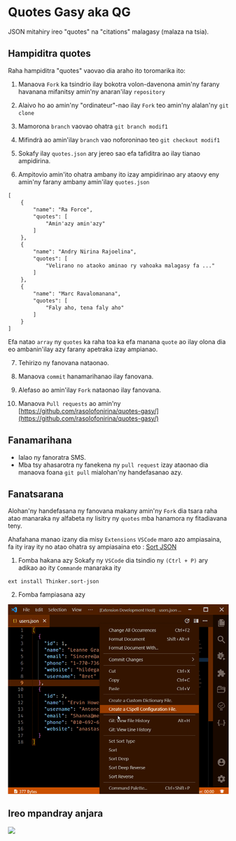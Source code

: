 # Quotes Gasy aka QG

JSON mitahiry ireo "quotes" na "citations" malagasy (malaza na tsia).

## Hampiditra quotes

Raha hampiditra "quotes" vaovao dia araho ito toromarika ito:

1. Manaova `Fork` ka tsindrio ilay bokotra volon-davenona amin'ny farany havanana mifanitsy amin'ny anaran'ilay `repository`
2. Alaivo ho ao amin'ny "ordinateur"-nao ilay `Fork` teo amin'ny alalan'ny `git clone`

3. Mamorona `branch` vaovao ohatra `git branch modif1`

4. Mifindrà ao amin'ilay `branch` vao noforoninao teo `git checkout modif1`

5. Sokafy ilay `quotes.json` ary jereo sao efa tafiditra ao ilay tianao ampidirina.

6. Ampitovio amin'ito ohatra ambany ito izay ampidirinao ary ataovy eny amin'ny farany ambany amin'ilay `quotes.json`

```
[
    {
        "name": "Ra Force",
        "quotes": [
            "Amin'azy amin'azy"
        ]
    },
    {
        "name": "Andry Nirina Rajoelina",
        "quotes": [
            "Velirano no ataoko aminao ry vahoaka malagasy fa ..."
        ]
    },
    {
        "name": "Marc Ravalomanana",
        "quotes": [
            "Faly aho, tena faly aho"
        ]
    }
]
```

Efa natao `array` ny `quotes` ka raha toa ka efa manana `quote` ao ilay olona dia eo ambanin'ilay azy farany apetraka izay ampianao.

7. Tehirizo ny fanovana nataonao.

8. Manaova `commit` hanamarihanao ilay fanovana.

9. Alefaso ao amin'ilay `Fork` nataonao ilay fanovana.

10. Manaova `Pull requests` ao amin'ny [https://github.com/rasolofonirina/quotes-gasy/](https://github.com/rasolofonirina/quotes-gasy/)

## Fanamarihana

- Ialao ny fanoratra SMS.
- Mba tsy ahasarotra ny fanekena ny `pull request` izay ataonao dia manaova foana `git pull` mialohan'ny handefasanao azy.

## Fanatsarana

Alohan'ny handefasana ny fanovana makany amin'ny `Fork` dia tsara raha atao manaraka ny alfabeta ny lisitry ny `quotes` mba hanamora ny fitadiavana teny.

Ahafahana manao izany dia misy `Extensions` `VSCode` maro azo ampiasaina, fa ity iray ity no atao ohatra sy ampiasaina eto : [Sort JSON](https://marketplace.visualstudio.com/items?itemName=Thinker.sort-json)

1. Fomba hakana azy
   Sokafy ny `VSCode` dia tsindio ny `(Ctrl + P)` ary adikao ao ity `Commande` manaraka ity

```
ext install Thinker.sort-json
```

2.  Fomba fampiasana azy

<div style="text-align: center;"> 
    <img src="./images/preview.gif">
</div>

## Ireo mpandray anjara

<a href="https://github.com/rasolofonirina/quotes-gasy/graphs/contributors">
  <img src="https://contrib.rocks/image?repo=rasolofonirina/quotes-gasy" />
</a>
